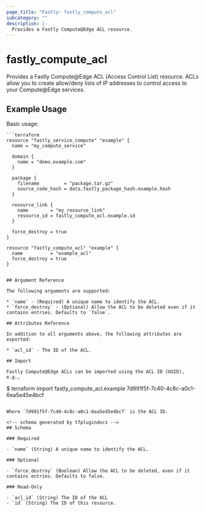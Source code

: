 ```yaml
---
page_title: "Fastly: fastly_compute_acl"
subcategory: ""
description: |-
  Provides a Fastly Compute@Edge ACL resource.
---
```


# fastly_compute_acl

Provides a Fastly Compute@Edge ACL (Access Control List) resource. ACLs allow you to create allow/deny lists of IP addresses to control access to your Compute@Edge services.

## Example Usage

Basic usage:

```hcl
```terraform
resource "fastly_service_compute" "example" {
  name = "my_compute_service"

  domain {
    name = "demo.example.com"
  }

  package {
    filename         = "package.tar.gz"
    source_code_hash = data.fastly_package_hash.example.hash
  }

  resource_link {
    name        = "my_resource_link"
    resource_id = fastly_compute_acl.example.id
  }

  force_destroy = true
}

resource "fastly_compute_acl" "example" {
  name          = "example_acl"
  force_destroy = true
}
```
```

## Argument Reference

The following arguments are supported:

* `name` - (Required) A unique name to identify the ACL.
* `force_destroy` - (Optional) Allow the ACL to be deleted even if it contains entries. Defaults to `false`.

## Attributes Reference

In addition to all arguments above, the following attributes are exported:

* `acl_id` - The ID of the ACL.

## Import

Fastly Compute@Edge ACLs can be imported using the ACL ID (UUID), e.g.,

```
$ terraform import fastly_compute_acl.example 7d991f5f-7c40-4c8c-a0c1-6ea5e45e4bcf
```

Where `7d991f5f-7c40-4c8c-a0c1-6ea5e45e4bcf` is the ACL ID.

<!-- schema generated by tfplugindocs -->
## Schema

### Required

- `name` (String) A unique name to identify the ACL.

### Optional

- `force_destroy` (Boolean) Allow the ACL to be deleted, even if it contains entries. Defaults to false.

### Read-Only

- `acl_id` (String) The ID of the ACL
- `id` (String) The ID of this resource.

